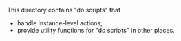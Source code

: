 This directory contains "do scripts" that

* handle instance-level actions;
* provide utility functions for "do scripts" in other places.